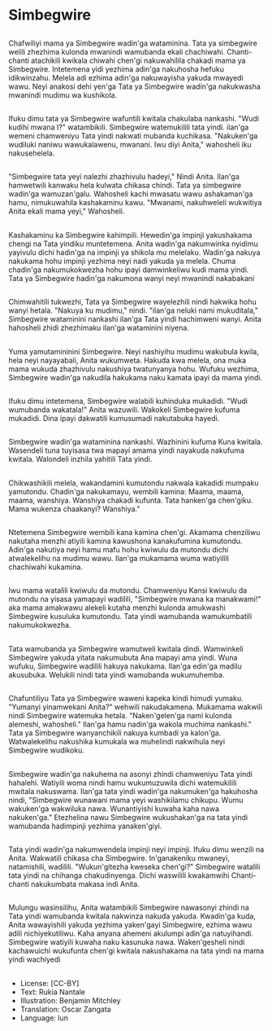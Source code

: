 # Simbegwire

##
Chafwiliyi mama ya Simbegwire wadin'ga wataminina. Tata ya simbegwire welili zhezhima kulonda mwanindi wamubanda ekali chachiwahi. Chanti-chanti atachikili kwikala chiwahi chen'gi nakuwahilila chakadi mama ya Simbegwire. Intetemena yidi yezhima adin'ga nakuhosha hefuku idikwinzahu. Melela adi ezhima adin'ga nakuwayisha yakuda mwayedi wawu. Neyi anakosi dehi yen'ga Tata ya Simbegwire wadin'ga nakukwasha mwanindi mudimu wa kushikola.

##
Ifuku dimu tata ya Simbegwire wafuntili kwitala chakulaba nankashi. "Wudi kudihi mwana I?" watambikili. Simbegwire watemukilili tata yindi. ilan'ga wemeni chamweniyu Tata yindi nakwati mubanda kuchikasa. "Nakuken'ga wudiluki naniwu wawukalawenu, mwanani. Iwu diyi Anita," wahosheli iku nakusehelela.

##
"Simbegwire tata yeyi nalezhi zhazhivulu hadeyi," Nindi Anita. Ilan'ga hamwetwili kanwaku hela kulwata chikasa chindi. Tata ya simbegwire wadin'ga wamuzan'galu. Wahosheli kachi mwasatu wawu ashakaman'ga hamu, nimukuwahila kashakaminu kawu. "Mwanami, nakuhweleli wukwitiya Anita ekali mama yeyi," Wahosheli.

##
Kashakaminu ka Simbegwire kahimpili. Hewedin'ga impinji yakushakama chengi na Tata yindiku muntetemena. Anita wadin'ga nakumwinka nyidimu yayivulu dichi hadin'ga na impinji ya shikola mu melelaku. Wadin'ga nakuya nakukama hohu impinji yezhima neyi nadi yakuda ya melela. Chuma chadin'ga nakumukokwezha hohu ipayi damwinkeliwu kudi mama yindi. Tata ya Simbegwire hadin'ga nakumona wanyi neyi mwanindi nakabakani

##
Chimwahitili tukwezhi, Tata ya Simbegwire wayelezhili nindi hakwika hohu wanyi hetala. "Nakuya ku mudimu," nindi. "ilan'ga neluki nami mukuditala," Simbegwire wataminini nankashi ilan'ga Tata yindi hachimweni wanyi. Anita hahosheli zhidi zhezhimaku ilan'ga wataminini niyena.

##
Yuma yamutamininini Simbegwire. Neyi nashiyihu mudimu wakubula kwila, hela neyi nayayabali, Anita wukumweta. Hakuda kwa melela, ona muka mama wukuda zhazhivulu nakushiya twatunyanya hohu. Wufuku wezhima, Simbegwire wadin'ga nakudila hakukama naku kamata ipayi da mama yindi.

##
Ifuku dimu intetemena, Simbegwire walabili kuhinduka mukadidi. "Wudi wumubanda wakatala!" Anita wazuwili. Wakokeli Simbegwire kufuma mukadidi. Dina ipayi dakwatili kumusumadi nakutabuka hayedi.

##
Simbegwire wadin'ga wataminina nankashi. Wazhinini kufuma Kuna kwitala. Wasendeli tuna tuyisasa twa mapayi amama yindi nayakuda nakufuma kwitala. Walondeli inzhila yahitili Tata yindi.

##
Chikwashikili melela, wakandamini kumutondu nakwala kakadidi mumpaku yamutondu. Chadin'ga nakukamayu, wembili kamina: Maama, maama, maama, wanshiya. Wanshiya chakadi kufunta. Tata hanken'ga chen'giku. Mama wukenza chaakanyi? Wanshiya."

##
Ntetemena Simbegwire wembili kana kamina chen'gi. Akamama chenziliwu nakutaha menzhi atiyili kamina kawushona kanakufumina kumutondu. Adin'ga nakutiya neyi hamu mafu hohu kwiwulu da mutondu dichi atwalekelihu na mudimu wawu. Ilan'ga mukamama wuma watiyilili chachiwahi kukamina.

##
Iwu mama watalili kwiwulu da mutondu. Chamweniyu Kansi kwiwulu da mutondu na yisasa yamapayi wadilili, "Simbegwire mwana ka manakwami!" aka mama amakwawu alekeli kutaha menzhi kulonda amukwashi Simbegwire kusuluka kumutondu. Tata yindi wamubanda wamukumbatili nakumukokwezha.

##
Tata wamubanda ya Simbegwire wamutweli kwitala dindi. Wamwinkeli Simbegwire yakuda yitata nakumubuta Ana mapayi ama yindi. Wuna wufuku, Simbegwire wadilili hakuya nakukama. Ilan'ga edin'ga madilu akusubuka. Welukili nindi tata yindi wamubanda wukumuhemba.

##
Chafuntiliyu Tata ya Simbegwire waweni kapeka kindi himudi yumaku. "Yumanyi yinamwekani Anita?" wehwili nakudakamena. Mukamama wakwili nindi Simbegwire watemuka hetala. "Naken'gelen'ga nami kulonda alemeshi, wahosheli." Ilan'ga hamu nadin'ga wakola muchima nankashi." Tata ya Simbegwire wanyanchikili nakuya kumbadi ya kalon'ga. Watwalekelihu nakushika kumukala wa muhelindi nakwihula neyi Simbegwire wudikoku.

##
Simbegwire wadin'ga nakuhema na asonyi zhindi chamweniyu Tata yindi hahalehi. Watiyili woma nindi hamu wukumuzuwila dichi watemukilili mwitala nakuswama. Ilan'ga tata yindi wadin'ga nakumuken'ga hakuhosha nindi, "Simbegwire wunawani mama yeyi washikilamu chikupu. Wumu wakuken'ga wakwiluka nawa. Wunantiyishi kuwaha kaha nawa nakuken'ga." Etezhelina nawu Simbegwire wukushakan'ga na tata yindi wamubanda hadimpinji yezhima yanaken'giyi.

##
Tata yindi wadin'ga nakumwendela impinji neyi impinji. Ifuku dimu wenzili na Anita. Wakwatili chikasa cha Simbegwire. In'ganakeniku mwaneyi, natamishili, wadilili. "Wukun'gitezha kweseka chen'gi?" Simbegwire watalili tata yindi na chihanga chakudinyenga. Dichi waswilili kwakamwihi Chanti-chanti nakukumbata makasa indi Anita.

##
Mulungu wasinsilihu, Anita watambikili Simbegwire nawasonyi zhindi na Tata yindi wamubanda kwitala nakwinza nakuda yakuda. Kwadin'ga kuda, Anita wawayishili yakuda yezhima yaken'gayi Simbegwire, ezhima wawu adili nichiyekutiliwu. Kaha anyana ahemeni akulumpi adin'ga natuyihandi. Simbegwire watiyili kuwaha naku kasunuka nawa. Waken'gesheli nindi kachawuichi wukufunta chen'gi kwitala nakushakama na tata yindi na mama yindi wachiyedi

##
* License: [CC-BY]
* Text: Rukia Nantale
* Illustration: Benjamin Mitchley
* Translation: Oscar Zangata
* Language: lun
